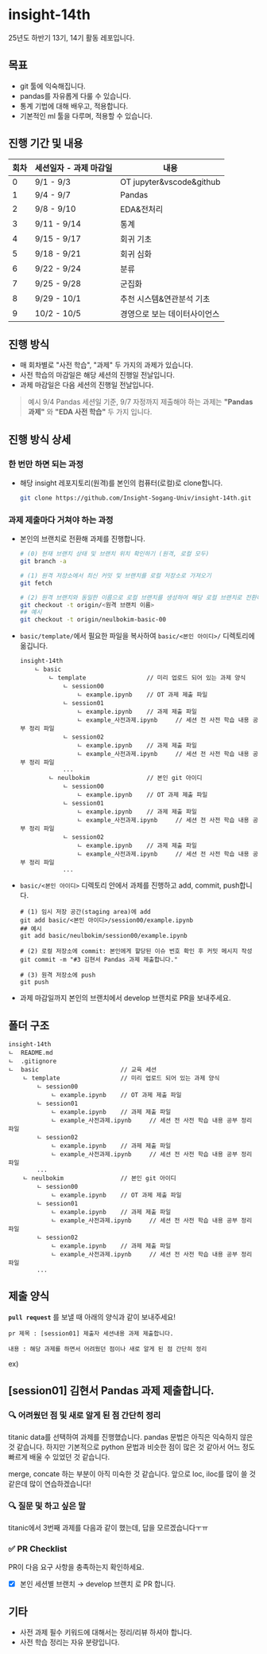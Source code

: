# insight-14th
25년도 하반기 13기, 14기 활동 레포입니다.

## 목표
- git 툴에 익숙해집니다.
- pandas를 자유롭게 다룰 수 있습니다.
- 통계 기법에 대해 배우고, 적용합니다.
- 기본적인 ml 툴을 다루며, 적용할 수 있습니다.

## 진행 기간 및 내용
| 회차 | 세션일자 - 과제 마감일 | 내용 |
| --- | --- | --- |
| 0 | 9/1 - 9/3 | OT jupyter&vscode&github |
| 1 | 9/4 - 9/7 | Pandas |
| 2 | 9/8 - 9/10 | EDA&전처리 |
| 3 | 9/11 - 9/14 | 통계 |
| 4 | 9/15 - 9/17 | 회귀 기초 |
| 5 | 9/18 - 9/21 | 회귀 심화 |
| 6 | 9/22 - 9/24 | 분류 |
| 7 | 9/25 - 9/28 | 군집화 |
| 8 | 9/29 - 10/1 | 추천 시스템&연관분석 기초 |
| 9 | 10/2 - 10/5 | 경영으로 보는 데이터사이언스 |

## 진행 방식
- 매 회차별로 "사전 학습", "과제" 두 가지의 과제가 있습니다.
- 사전 학습의 마감일은 해당 세션의 진행일 전날입니다.
- 과제 마감일은 다음 세션의 진행일 전날입니다.

>예시
9/4 Pandas 세션일 기준, 9/7 자정까지 제출해야 하는 과제는 
**"Pandas 과제"** 와 **"EDA 사전 학습"** 두 가지 입니다.

## 진행 방식 상세
### 한 번만 하면 되는 과정
  - 해당 insight 레포지토리(원격)를 본인의 컴퓨터(로컬)로 clone합니다.
    ```bash
    git clone https://github.com/Insight-Sogang-Univ/insight-14th.git
    ```
  
### 과제 제출마다 거쳐야 하는 과정
  - 본인의 브랜치로 전환해 과제를 진행합니다.
    ```bash
    # (0) 현재 브랜치 상태 및 브랜치 위치 확인하기 (원격, 로컬 모두)
    git branch -a

    # (1) 원격 저장소에서 최신 커밋 및 브랜치를 로컬 저장소로 가져오기
    git fetch

    # (2) 원격 브랜치와 동일한 이름으로 로컬 브랜치를 생성하여 해당 로컬 브랜치로 전환하기
    git checkout -t origin/<원격 브랜치 이름>
    ## 예시
    git checkout -t origin/neulbokim-basic-00
    ```
  - `basic/template/`에서 필요한 파일을 복사하여 `basic/<본인 아이디>/` 디렉토리에 옮깁니다.
    ```plain text
    insight-14th
        ㄴ basic
            ㄴ template                 // 미리 업로드 되어 있는 과제 양식
                ㄴ session00
                    ㄴ example.ipynb    // OT 과제 제출 파일
                ㄴ session01
                    ㄴ example.ipynb    // 과제 제출 파일
                    ㄴ example_사전과제.ipynb     // 세션 전 사전 학습 내용 공부 정리 파일
                ㄴ session02
                    ㄴ example.ipynb    // 과제 제출 파일
                    ㄴ example_사전과제.ipynb     // 세션 전 사전 학습 내용 공부 정리 파일
                ...
            ㄴ neulbokim                // 본인 git 아이디
                ㄴ session00
                    ㄴ example.ipynb    // OT 과제 제출 파일
                ㄴ session01
                    ㄴ example.ipynb    // 과제 제출 파일
                    ㄴ example_사전과제.ipynb     // 세션 전 사전 학습 내용 공부 정리 파일
                ㄴ session02
                    ㄴ example.ipynb    // 과제 제출 파일
                    ㄴ example_사전과제.ipynb     // 세션 전 사전 학습 내용 공부 정리 파일
                ...
      ```
  - `basic/<본인 아이디>` 디렉토리 안에서 과제를 진행하고 add, commit, push합니다.
    ```git bash
    # (1) 임시 저장 공간(staging area)에 add
    git add basic/<본인 아이디>/session00/example.ipynb
    ## 예시
    git add basic/neulbokim/session00/example.ipynb

    # (2) 로컬 저장소에 commit: 본인에게 할당된 이슈 번호 확인 후 커밋 메시지 작성
    git commit -m "#3 김현서 Pandas 과제 제출합니다."

    # (3) 원격 저장소에 push
    git push
    ```
  - 과제 마감일까지 본인의 브랜치에서 develop 브랜치로 PR을 보내주세요.


## 폴더 구조
```
insight-14th
ㄴ  README.md
ㄴ  .gitignore
ㄴ  basic                       // 교육 세션
    ㄴ template                 // 미리 업로드 되어 있는 과제 양식
        ㄴ session00
            ㄴ example.ipynb    // OT 과제 제출 파일
        ㄴ session01
            ㄴ example.ipynb    // 과제 제출 파일
            ㄴ example_사전과제.ipynb     // 세션 전 사전 학습 내용 공부 정리 파일
        ㄴ session02
            ㄴ example.ipynb    // 과제 제출 파일
            ㄴ example_사전과제.ipynb     // 세션 전 사전 학습 내용 공부 정리 파일
        ...
    ㄴ neulbokim                // 본인 git 아이디
        ㄴ session00
            ㄴ example.ipynb    // OT 과제 제출 파일
        ㄴ session01
            ㄴ example.ipynb    // 과제 제출 파일
            ㄴ example_사전과제.ipynb     // 세션 전 사전 학습 내용 공부 정리 파일
        ㄴ session02
            ㄴ example.ipynb    // 과제 제출 파일
            ㄴ example_사전과제.ipynb     // 세션 전 사전 학습 내용 공부 정리 파일
        ...
```

## 제출 양식
**`pull request`** 를 보낼 때 아래의 양식과 같이 보내주세요!
```
pr 제목 : [session01] 제출자 세션내용 과제 제출합니다.

내용 : 해당 과제를 하면서 어려웠던 점이나 새로 알게 된 점 간단히 정리
```

ex)

## [session01] 김현서 Pandas 과제 제출합니다.


### 🔍 어려웠던 점 및 새로 알게 된 점 간단히 정리
titanic data를 선택하여 과제를 진행했습니다.
pandas 문법은 아직은 익숙하지 않은 것 같습니다.
하지만 기본적으로 python 문법과 비슷한 점이 많은 것 같아서 어느 정도 빠르게 배울 수 있었던 것 같습니다.

merge, concate 하는 부분이 아직 미숙한 것 같습니다.
앞으로 loc, iloc를 많이 쓸 것 같은데 많이 연습하겠습니다!



### 🔍 질문 및 하고 싶은 말
titanic에서 3번째 과제를 다음과 같이 했는데, 답을 모르겠습니다ㅜㅠ


### ✅ PR Checklist
PR이 다음 요구 사항을 충족하는지 확인하세요.
- [x] 본인 세션별 브랜치 → develop 브랜치 로 PR 합니다.



## 기타
- 사전 과제 필수 키워드에 대해서는 정리/리뷰 하셔야 합니다.
- 사전 학습 정리는 자유 분량입니다.